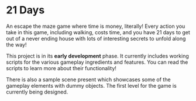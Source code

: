 # 21 Days
An escape the maze game where time is money, literally! Every action you take in this game, including walking, costs time, and you have 21 days to get out of a never ending house with lots of interesting secrets to unfold along the way!

This project is in its **early development** phase. It currently includes working scripts for the various gameplay ingredients and features. You can read the scripts to learn more about their functionality! 

There is also a sample scene present which showcases some of the gameplay elements with dummy objects. The first level for the game is currently being designed.
